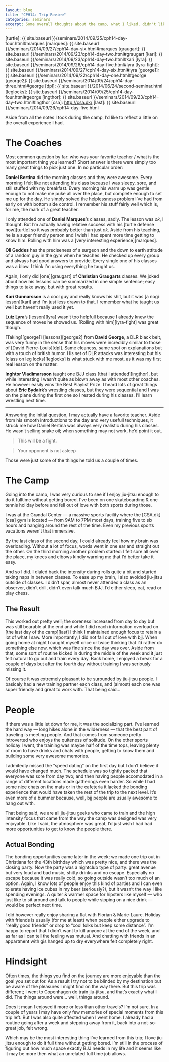 ```yaml
---
layout: blog
title: "CPH14: Trip Review"
categories: seminars
excerpt: Some overall thoughts about the camp, what I liked, didn't like and learned.
---
```

[turtle]: {{ site.baseurl }}/seminars/2014/09/25/cph14-day-four.html#marques
[marques]: {{ site.baseurl }}/seminars/2014/09/27/cph14-day-six.html#marques
[graugart]: {{ site.baseurl }}/seminars/2014/09/23/cph14-day-two.html#graugart
[kari]: {{ site.baseurl }}/seminars/2014/09/23/cph14-day-two.html#kari
[lyra]: {{ site.baseurl }}/seminars/2014/09/26/cph14-day-five.html#lyra
[lyra-fight]: {{ site.baseurl }}/seminars/2014/09/27/cph14-day-six.html#lyra
[george1]: {{ site.baseurl }}/seminars/2014/09/22/cph14-day-one.html#george
[george2]: {{ site.baseurl }}/seminars/2014/09/24/cph14-day-three.html#george
[dpl]: {{ site.baseurl }}/2014/06/24/second-seminar.html
[leglocks]: {{ site.baseurl }}/seminars/2014/09/25/cph14-day-four.html#george
[ingthor]: {{ site.baseurl }}/seminars/2014/09/23/cph14-day-two.html#ingthor
[csa]: http://csa.dk/
[last]: {{ site.baseurl }}/seminars/2014/09/26/cph14-day-five.html

Aside from all the notes I took during the camp, I’d like to reflect a little on the overall experience I had.

# The Coaches

Most common question by far: who was your favorite teacher / what is the most important thing you learned? Short answer is there were simply too many great things to pick just one. In no particular order:

**Daniel Bertina** did the morning classes and they were awesome. Every morning I felt like not attending his class because I was sleepy, sore, and still stuffed with my breakfast. Every morning his warm up was gentle enough to not make me puke all over the place, but complete enough to set me up for the day. He simply solved the helplessness problem I’ve had from early on with bottom side control. I remember his stuff fairly well which is, for me, the mark of a great teacher.

I only attended one of **Daniel Marques**’s classes, sadly. The lesson was *ok*, I thought. But I’m actually having relative success with his [turtle defense now][turtle] so it was probably better than just *ok*. Aside from his teaching, he is a super friendly person and I wish I had spent more time getting to know him. Rolling with him was a [very interesting experience][marques].

**Oli Geddes** has the preciseness of a surgeon and the down to earth attitude of a random guy in the gym when he teaches. He checked up every group and always had good answers to provide. Every single one of his classes was a blow. I think I’m using everything he taught us.

Again, I only did [one][graugart] of **Christian Graugarts** classes. We joked about how his lessons can be summarized in one simple sentence; easy things to take away, but with great results.

**Kari Gunnarsson** is a cool guy and really knows his shit, but it was [a nogi lesson][kari] and I’m just less drawn to that. I remember what he taught us well but haven’t really used it yet.

**Luiz Lyra**’s [lesson][lyra] wasn’t too helpfull because I already knew the sequence of moves he showed us. [Rolling with him][lyra-fight] was great though.

[Taking][george1] [lessons][george2] from **David George**, a DLR black belt, was very funny in the sense that his moves were incredibly similar to those of [David Pierre-Louis][dpl]. Same cleaness, same spot on explanations but with a touch of british humor. His set of DLR attacks was interesting but his [class on leg locks][leglocks] is what stuck with me most, as it was my first real lesson on the matter.

**Inghtor Vladimarsson** taught one BJJ class [that I attended][ingthor], but while interesting I wasn’t quite as blown away as with most other coaches. He however easily wins the Best Playlist Prize. I heard lots of great things about **Eric Bydairk**’s wrestling classes, but they were sequential and I was on the plane during the first one so I rested during his classes. I’ll learn wrestling next time.

***

Answering the initial question, I may actually have a favorite teacher. Aside from his smooth introductions to the day and very usefull techniques, it struck me how Daniel Bertina was always very realistic during his classes. He wasn’t selling snake oil; when something may not work, he’d point it out. 

> This will be a fight.

> Your opponent is not asleep

Those were just some of the things he told us a couple of times.


# The Camp

Going into the camp, I was very curious to see if I enjoy jiu-jitsu enough to do it fulltime without getting bored. I’ve been on one skateboarding & one tennis holiday before and fell out of love with both sports during those.

I was at the Grøndal Center — a massive sports facility where the [CSA.dk][csa] gym is located — from 9AM to 7PM most days, training five to six hours and hanging around the rest of the time. Even my previous sports vacations weren’t that immersive.

By the last class of the second day, I could already feel how my brain was overloading. Without a lot of focus, words went in one ear and straight out the other. On the third morning another problem started: I felt sore all over the place, my knees and elbows kindly warning me that I’d better take it easy.

And so I did. I dialed back the intensity during rolls quite a bit and started taking naps in between classes. To ease up my brain, I also avoided jiu-jitsu outside of classes. I didn’t spar, almost never attended a class as an observer, didn’t drill, didn’t even talk much BJJ. I’d either sleep, eat, read or play chess.

## The Result

This worked out pretty well; the soreness increased from day to day but was still bearable at the end and while I did reach information overload on [the last day of the camp][last] I think I maintained enough focus to retain a lot of what I saw. More importantly, I did not fall out of love with bjj. When going home at night I caught myself once or twice thinking that I’d rather do something else now, which was fine since the day was over. Aside from that, some sort of routine kicked in during the middle of the week and it just felt natural to go out and train every day. Back home, I enjoyed a break for a couple of days but after the fourth day without training I was seriously missing it.

Of course it was extremely pleasant to be surounded by jiu-jitsu people. I basicaly had a new training partner each class, and (almost) each one was super friendly and great to work with. That being said…


# People

If there was a little let down for me, it was the socializing part. I’ve learned the hard way — long hikes alone in the wilderness — that the best part of traveling is meeting people. And that comes from someone pretty introverted who enjoys the quiteness of solitude. On the other sports holiday I went, the training was maybe half of the time tops, leaving plenty of room to have drinks and chats with people, getting to know them and building some very awesome memories.

I admitedly missed the “speed dating” on the first day but I don’t believe it would have changed much. The schedule was so tightly packed that everyone was sore from day two; and then having people accomodated in a range of different locations made gatherings even harder. So while I had some nice chats on the mats or in the cafeteria it lacked the bonding experience that would have taken the rest of the trip to the next level. It’s even more of a bummer because, well, bjj people are usually awesome to hang out with.

That being said, we are all jiu-jitsu geeks who came to train and the high intensity focus that came from the way the camp was designed was very enjoyable. Like I said, the atmosphere was great, I’d just wish I had had more opportunities to get to know the people there.

## Actual Bonding

The bonding opportunities came later in the week; we made one trip out in Christiana for the 43th birthday which was pretty nice, and there was the closing party. Now the party was a nightclub type of party: great avenue but very loud and bad music, shitty drinks and no escape. Especially no escape because it was really cold, so going outside wasn’t too much of an option. Again, I know lots of people enjoy this kind of parties and I can even tolerate having ice cubes in my beer (seriously?), but it wasn’t the way I like spending evenings. A quiter & warmer space for hipsters like myself — who just like to sit around and talk to people while sipping on a nice drink — would be perfect next time.

I did however really enjoy sharing a flat with Florian & Marie-Laure. Holiday with friends is usually (for me at least) when people either upgrade to “really good friends” or drop to “cool folks but keep some distance”. I’m happy to report that I didn’t want to kill anyone at the end of the week, and as far as I can tell the feeling was mutual. And chatting with friends in an appartment with gis hanged up to dry everywhere felt completely right.


# Hindsight

Often times, the things you find on the journey are more enjoyable than the goal you set out for. As a result I try not to be blinded by my destination but be aware of the pleasures I might find on the way there. But this trip was different; I went to Copenhagen do train jiu-jitsu, and that’s exactly what I did. The things around were… well, things around.

Does it mean I enjoyed it more or less than other travels? I’m not sure. In a couple of years I may have only few memories of special moments from this trip left. But I was also quite affected when I went home. I already had a routine going after a week and stepping away from it, back into a not-so-great job, felt wrong.

Which may be the most interesting thing I’ve learned from this trip; I love jiu-jitsu enough to do it full time without getting bored. I’m still in the process of figuring out how much space exactly BJJ needs in my life and it seems like it may be more then what an unrelated full time job allows.